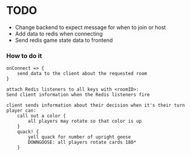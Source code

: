 # TODO

- Change backend to expect message for when to join or host
- Add data to redis when connecting
- Send redis game state data to frontend


### How to do it
```
onConnect => {
    send data to the client about the requested room
}

attach Redis listeners to all keys with <roomID>:
Send client information when the Redis listeners fire

client sends information about their decision when it's their turn
player can:
    call out a color {
        all players may rotate so that color is up
    }
    quack! {
        yell quack for number of upright geese
        DOWNGOOSE: all players rotate cards 180*
    }
```